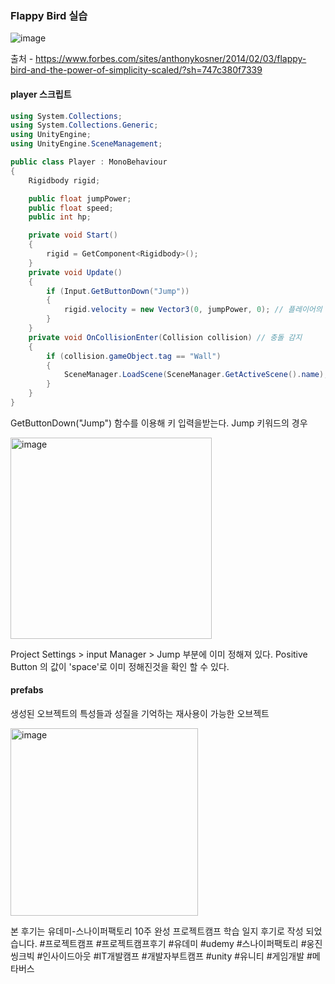 ### Flappy Bird 실습
![image](https://github.com/iou-bohun/Udemy_Project_Camp/assets/56661597/0e0f001e-fa29-4634-849a-cffb867b4f16)

출처 - https://www.forbes.com/sites/anthonykosner/2014/02/03/flappy-bird-and-the-power-of-simplicity-scaled/?sh=747c380f7339

#### player 스크립트
```c#
using System.Collections;
using System.Collections.Generic;
using UnityEngine;
using UnityEngine.SceneManagement;

public class Player : MonoBehaviour
{
    Rigidbody rigid;

    public float jumpPower;
    public float speed;
    public int hp;

    private void Start()
    {
        rigid = GetComponent<Rigidbody>();  
    }
    private void Update()
    {
        if (Input.GetButtonDown("Jump"))
        {
            rigid.velocity = new Vector3(0, jumpPower, 0); // 플레이어의 점프 
        }
    }
    private void OnCollisionEnter(Collision collision) // 충돌 감지
    {
        if (collision.gameObject.tag == "Wall")
        {
            SceneManager.LoadScene(SceneManager.GetActiveScene().name);
        }
    }
}
```

GetButtonDown("Jump") 함수를 이용해 키 입력을받는다. 
Jump 키워드의 경우   

<img width="322" alt="image" src="https://github.com/iou-bohun/Udemy_Project_Camp/assets/56661597/c9f14f0a-7f7e-41d1-8e7f-52694d61ec3c">
  
Project Settings > input Manager > Jump 부분에 이미 정해져 있다. 
Positive Button 의 값이 'space'로 이미 정해진것을 확인 할 수 있다. 

#### prefabs
생성된 오브젝트의 특성들과 성질을 기억하는 재사용이 가능한 오브젝트  

<img width="300" alt="image" src="https://github.com/iou-bohun/Udemy_Project_Camp/assets/56661597/0157288b-e688-43bf-ba4e-dbe1980f2ec5">

본 후기는 유데미-스나이퍼팩토리 10주 완성 프로젝트캠프 학습 일지 후기로 작성 되었습니다.
#프로젝트캠프 #프로젝트캠프후기 #유데미 #udemy #스나이퍼팩토리 #웅진씽크빅 #인사이드아웃 #IT개발캠프 #개발자부트캠프 #unity #유니티 #게임개발 #메타버스 
